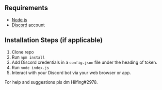 ## Requirements

- [Node.js](http://nodejs.org/)
- [Discord](https://discordapp.com/) account

## Installation Steps (if applicable)

1. Clone repo
2. Run `npm install`
3. Add Discord credentials in a `config.json` file under the heading of token.
3. Run `node index.js`
4. Interact with your Discord bot via your web browser or app.

For help and suggestions pls dm Hilfing#2978.